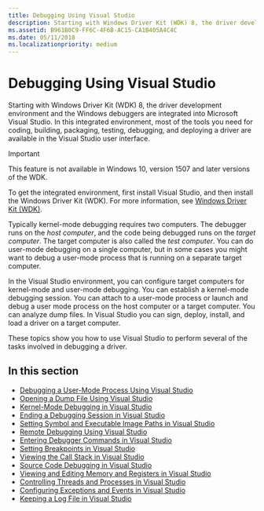 ```yaml
---
title: Debugging Using Visual Studio
description: Starting with Windows Driver Kit (WDK) 8, the driver development environment and the Windows debuggers are integrated into Microsoft Visual Studio.
ms.assetid: B961B0C9-FF6C-4F6B-AC15-CA1B405A4C4C
ms.date: 05/11/2018
ms.localizationpriority: medium
---
```


# Debugging Using Visual Studio

Starting with Windows Driver Kit (WDK) 8, the driver development environment and the Windows debuggers are integrated into Microsoft Visual Studio. In this integrated environment, most of the tools you need for coding, building, packaging, testing, debugging, and deploying a driver are available in the Visual Studio user interface.

> [!IMPORTANT]
> This feature is not available in Windows 10, version 1507 and later versions of the WDK.
>
 
To get the integrated environment, first install Visual Studio, and then install the Windows Driver Kit (WDK). For more information, see [Windows Driver Kit (WDK)](https://go.microsoft.com/fwlink/p?linkid=391063).

Typically kernel-mode debugging requires two computers. The debugger runs on the *host computer*, and the code being debugged runs on the *target computer*. The target computer is also called the *test computer*. You can do user-mode debugging on a single computer, but in some cases you might want to debug a user-mode process that is running on a separate target computer.

In the Visual Studio environment, you can configure target computers for kernel-mode and user-mode debugging. You can establish a kernel-mode debugging session. You can attach to a user-mode process or launch and debug a user mode process on the host computer or a target computer. You can analyze dump files. In Visual Studio you can sign, deploy, install, and load a driver on a target computer.

These topics show you how to use Visual Studio to perform several of the tasks involved in debugging a driver.

## <span id="in_this_section"></span>In this section


-   [Debugging a User-Mode Process Using Visual Studio](debugging-a-user-mode-process-using-visual-studio.md)
-   [Opening a Dump File Using Visual Studio](opening-a-crash-dump-file-using-visual-studio.md)
-   [Kernel-Mode Debugging in Visual Studio](performing-kernel-mode-debugging-using-visual-studio.md)
-   [Ending a Debugging Session in Visual Studio](ending-a-debugging-session-in-visual-studio.md)
-   [Setting Symbol and Executable Image Paths in Visual Studio](setting-symbol-and-source-paths-in-visual-studio.md)
-   [Remote Debugging Using Visual Studio](remote-debugging-using-visual-studio.md)
-   [Entering Debugger Commands in Visual Studio](entering-debugger-commands-in-visual-studio.md)
-   [Setting Breakpoints in Visual Studio](setting-breakpoints-in-visual-studio.md)
-   [Viewing the Call Stack in Visual Studio](viewing-the-call-stack-in-visual-studio.md)
-   [Source Code Debugging in Visual Studio](viewing-source-and-assembly-code-in-visual-studio.md)
-   [Viewing and Editing Memory and Registers in Visual Studio](viewing-memory--variables--and-registers-in-visual-studio.md)
-   [Controlling Threads and Processes in Visual Studio](viewing-threads-and-processes-in-visual-studio.md)
-   [Configuring Exceptions and Events in Visual Studio](configuring-exceptions-and-events-in-visual-studio.md)
-   [Keeping a Log File in Visual Studio](keeping-a-log-file-in-visual-studio.md)

 

 





